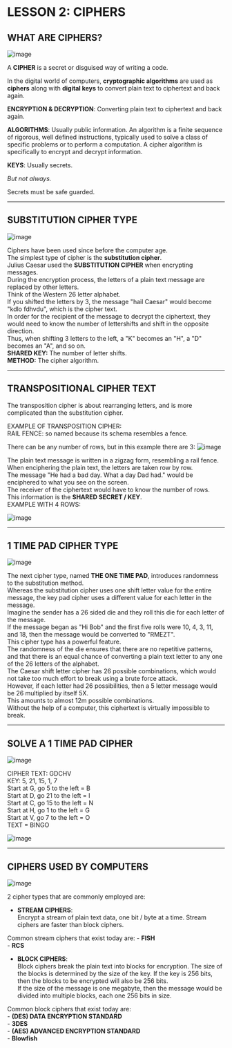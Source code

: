  # LESSON 2: CIPHERS #

## WHAT ARE CIPHERS?   

![image](https://github.com/user-attachments/assets/906fa16a-e3b0-4440-843e-9f20c411615a)


A **CIPHER** is a secret or disguised way of writing a code.   

In the digital world of computers, **cryptographic algorithms** are used as **ciphers** along with **digital keys** to convert plain text to ciphertext and back again.     

**ENCRYPTION & DECRYPTION**: Converting plain text to ciphertext and back again.  

**ALGORITHMS**: Usually public information. An algorithm is a finite sequence of rigorous, well defined instructions, typically used to solve a class of specific problems or to perform a computation. A cipher algorithm is specifically to encrypt and decrypt information. 

**KEYS**: Usually secrets.  

*But not always.*  

Secrets must be safe guarded.  

---

## SUBSTITUTION CIPHER TYPE

![image](https://github.com/user-attachments/assets/1479bcd8-7e9e-48b8-af11-8c6628692f5a)

Ciphers have been used since before the computer age.  
The simplest type of cipher is the **substitution cipher**.  
Julius Caesar used the **SUBSTITUTION CIPHER** when encrypting messages.   
During the encryption process, the letters of a plain text message are replaced by other letters.   
Think of the Western 26 letter alphabet.   
If you shifted the letters by 3, the message "hail Caesar" would become "kdlo fdhvdu", which is the cipher text.  
In order for the recipient of the message to decrypt the ciphertext, they would need to know the number of lettershifts and shift in the opposite direction.   
Thus, when shifting 3 letters to the left, a "K" becomes an "H", a "D" becomes an "A", and so on.   
**SHARED KEY:** The number of letter shifts.  
**METHOD:** The cipher algorithm.   

---

## TRANSPOSITIONAL CIPHER TEXT ##  

The transposition cipher is about rearranging letters, and is more complicated than the substitution cipher.  
  
EXAMPLE OF TRANSPOSITION CIPHER:   
    RAIL FENCE: so named because its schema resembles a fence.  
      
There can be any number of rows, but in this example there are 3:
![image](https://github.com/user-attachments/assets/6347d2db-91d5-4542-9d21-4daa091a2b55)

The plain text message is written in a zigzag form, resembling a rail fence.   
When enciphering the plain text, the letters are taken row by row.  
The message "He had a bad day. What a day Dad had." would be enciphered to what you see on the screen.  
The receiver of the ciphertext would have to know the number of rows.   
This information is the **SHARED SECRET / KEY**.  
EXAMPLE WITH 4 ROWS:  

![image](https://github.com/user-attachments/assets/4ff177a1-266e-44d5-9c5d-c2da532e6ea6)

---

## 1 TIME PAD CIPHER TYPE ##  

![image](https://github.com/user-attachments/assets/60422cc3-856a-4498-b786-ea758d3cc9cb)
  
The next cipher type, named **THE ONE TIME PAD**, introduces randomness to the substitution method.  
Whereas the substitution cipher uses one shift letter value for the entire message, the key pad cipher uses a different value for each letter in the message.  
Imagine the sender has a 26 sided die and they roll this die for each letter of the message.   
If the message began as "Hi Bob" and the first five rolls were 10, 4, 3, 11, and 18, then the message would be converted to "RMEZT".  
This cipher type has a powerful feature.   
The randomness of the die ensures that there are no repetitive patterns, and that there is an equal chance of converting a plain text letter to any one of the 26 letters of the alphabet.  
The Caesar shift letter cipher has 26 possible combinations, which would not take too much effort to break using a brute force attack.    
However, if each letter had 26 possibilities, then a 5 letter message would be 26 multiplied by itself 5X.   
This amounts to almost 12m possible combinations.  
Without the help of a computer, this ciphertext is virtually impossible to break.  

---

## SOLVE A 1 TIME PAD CIPHER ##
![image](https://github.com/user-attachments/assets/d7c3d4f7-db23-4e19-902d-f629dd7344e1)

CIPHER TEXT: GDCHV  
KEY: 5, 21, 15, 1, 7  
Start at G, go 5 to the left = B  
Start at D, go 21 to the left = I  
Start at C, go 15 to the left = N  
Start at H, go 1 to the left = G  
Start at V, go 7 to the left = O  
TEXT = BINGO  

![image](https://github.com/user-attachments/assets/e4cfe055-b682-465a-b620-e3de4b393695)

---

## CIPHERS USED BY COMPUTERS ##

![image](https://github.com/user-attachments/assets/bf7da08a-fd90-4ceb-9d11-9451bd16e1eb)


2 cipher types that are commonly employed are:  

- **STREAM CIPHERS**:  
Encrypt a stream of plain text data, one bit / byte at a time. Stream ciphers are faster than block ciphers.  
   
Common stream ciphers that exist today are:
    - **FISH**  
    - **RCS**  
     
- **BLOCK CIPHERS**:   
Block ciphers break the plain text into blocks for encryption.
The size of the blocks is determined by the size of the key.
If the key is 256 bits, then the blocks to be encrypted will also be 256 bits.    
If the size of the message is one megabyte, then the message would be divided into multiple blocks, each one 256 bits in size.    
    
Common block ciphers that exist today are:  
    - **(DES) DATA ENCRYPTION STANDARD**  
    - **3DES**  
    - **(AES) ADVANCED ENCRYPTION STANDARD**   
    - **Blowfish**   
